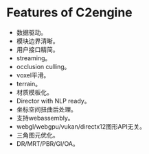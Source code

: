 # Features of C2engine
- 数据驱动。
- 模块边界清晰。
- 用户接口精简。
- streaming。
- occlusion culling。
- voxel平滑。
- terrain。
- 材质模板化。
- Director with NLP ready。
- 坐标空间扭曲后处理。
- 支持webassembly。
- webgl/webgpu/vukan/directx12图形API无关。
- 三角图元优化。
- DR/MRT/PBR/GI/OA。
